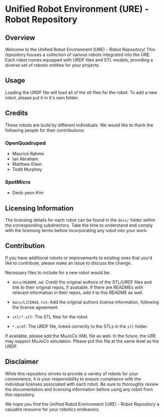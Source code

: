 # Unified Robot Environment (URE) - Robot Repository

## Overview

Welcome to the Unified Robot Environment (URE) - Robot Repository! This repository houses a collection of various robots integrated into the URE. Each robot comes equipped with URDF files and STL models, providing a diverse set of robotic entities for your projects.

## Usage

Loading the URDF file will load all of the stl files for the robot. To add a new robot, please put it in it's own folder.

## Credits

These robots are build by different individuals. We would like to thank the following people for their contributions:

### OpenQuadruped

- Maurice Rahme
- Ian Abraham
- Matthew Elwin
- Todd Murphey

### SpotMicro

- Deok-yeon Kim

## Licensing Information

The licensing details for each robot can be found in the `docs/` folder within the corresponding subdirectory. Take the time to understand and comply with the licensing terms before incorporating any robot into your work.

## Contribution

If you have additional robots or improvements to existing ones that you'd like to contribute, please make an issue to discuss the change.

Necessary files to include for a new robot would be:

- `docs/README.md`: Credit the original authors of the STL/URDF files and link to their original repos, if available. If there are READMEs with relevant information in their repos, add it to this README as well.

- `docs/LICENSE.txt`: Add the original authors license information, following the license agreement.

- `stl/*.stl`: The STL files for the robot

- `*.urdf`: The URDF file, linked correctly to the STLs in the `stl` folder.

If available, please add the MuJoCo XML file as well. In the future, the URE may support MuJoCo simulation. Please put this file at the same level as the URDF.

## Disclaimer

While this repository strives to provide a variety of robots for your convenience, it is your responsibility to ensure compliance with the individual licenses associated with each robot. Be sure to thoroughly review the documentation and licensing information before using any robot from this repository.

We hope you find the Unified Robot Environment (URE) - Robot Repository a valuable resource for your robotics endeavors.

